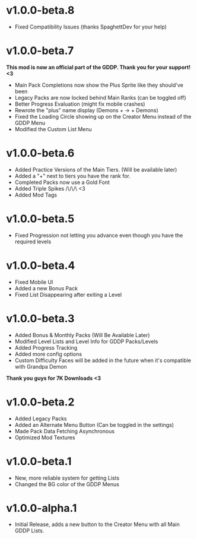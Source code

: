 # v1.0.0-beta.8

* Fixed Compatibility Issues (thanks SpaghettDev for your help)

# v1.0.0-beta.7

**This mod is now an official part of the GDDP. Thank you for your support! <3**

* Main Pack Completions now show the Plus Sprite like they should've been
* Legacy Packs are now locked behind Main Ranks (can be toggled off)
* Better Progress Evaluation (might fix mobile crashes)
* Rewrote the "plus" name display (Demons + -> + Demons)
* Fixed the Loading Circle showing up on the Creator Menu instead of the GDDP Menu
* Modified the Custom List Menu

# v1.0.0-beta.6

* Added Practice Versions of the Main Tiers. (Will be available later)
* Added a "+" next to tiers you have the rank for.
* Completed Packs now use a Gold Font
* Added Triple Spikes /\\/\\/\\ <3
* Added Mod Tags

# v1.0.0-beta.5

* Fixed Progression not letting you advance even though you have the required levels

# v1.0.0-beta.4

* Fixed Mobile UI
* Added a new Bonus Pack
* Fixed List Disappearing after exiting a Level

# v1.0.0-beta.3

* Added Bonus & Monthly Packs (Will Be Available Later)
* Modified Level Lists and Level Info for GDDP Packs/Levels
* Added Progress Tracking
* Added more config options
* Custom Difficulty Faces will be added in the future when it's compatible with Grandpa Demon

**Thank you guys for 7K Downloads <3**

# v1.0.0-beta.2

* Added Legacy Packs
* Added an Alternate Menu Button (Can be toggled in the settings)
* Made Pack Data Fetching Asynchronous
* Optimized Mod Textures

# v1.0.0-beta.1

* New, more reliable system for getting Lists
* Changed the BG color of the GDDP Menus

# v1.0.0-alpha.1

* Initial Release, adds a new button to the Creator Menu with all Main GDDP Lists.
